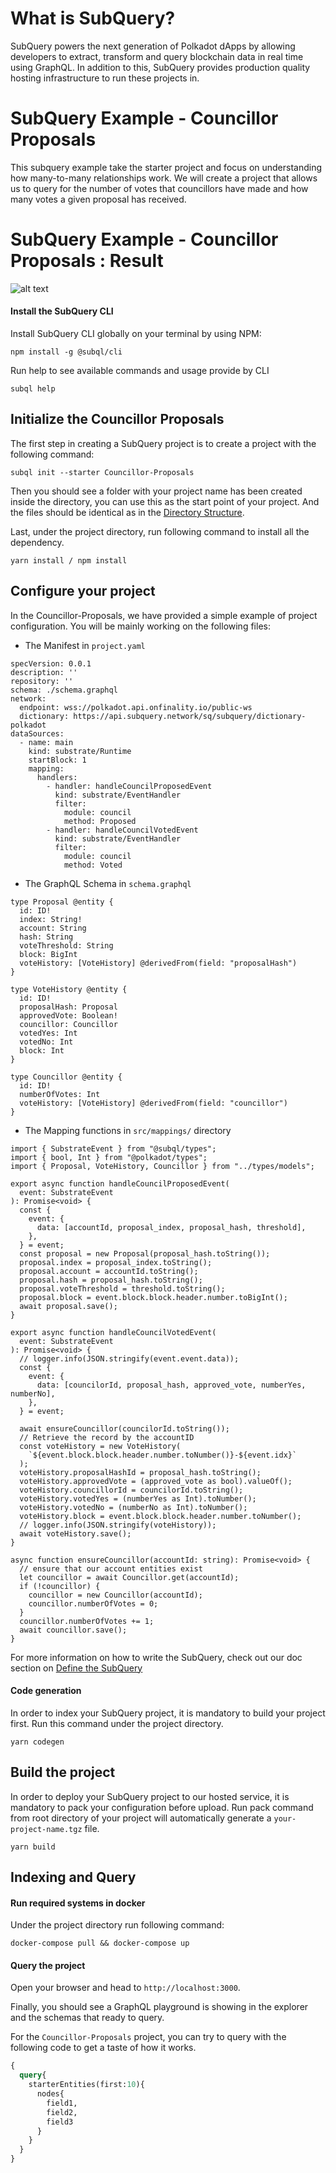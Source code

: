 # What is SubQuery?

SubQuery powers the next generation of Polkadot dApps by allowing developers to extract, transform and query blockchain data in real time using GraphQL. In addition to this, SubQuery provides production quality hosting infrastructure to run these projects in.

# SubQuery Example - Councillor Proposals

This subquery example take the starter project and focus on understanding how many-to-many relationships work. We will create a project that allows us to query for the number of votes that councillors have made and how many votes a given proposal has received.

# SubQuery Example - Councillor Proposals : Result
![alt text](https://github.com/TsuyuKenchuu/SubQuery-Module-3-Exercise-Councillor-Proposals/blob/master/SubQuery-M03-EX2.JPG?raw=true)
     
#### Install the SubQuery CLI

Install SubQuery CLI globally on your terminal by using NPM:

```
npm install -g @subql/cli
```

Run help to see available commands and usage provide by CLI
```
subql help
```

## Initialize the Councillor Proposals

The first step in creating a SubQuery project is to create a project with the following command:
```
subql init --starter Councillor-Proposals
```
Then you should see a folder with your project name has been created inside the directory, you can use this as the start point of your project. And the files should be identical as in the [Directory Structure](https://doc.subquery.network/directory_structure.html).

Last, under the project directory, run following command to install all the dependency.
```
yarn install / npm install
```
## Configure your project

In the Councillor-Proposals, we have provided a simple example of project configuration. You will be mainly working on the following files:

- The Manifest in `project.yaml`
```shell
specVersion: 0.0.1
description: ''
repository: ''
schema: ./schema.graphql
network:
  endpoint: wss://polkadot.api.onfinality.io/public-ws
  dictionary: https://api.subquery.network/sq/subquery/dictionary-polkadot
dataSources:
  - name: main
    kind: substrate/Runtime
    startBlock: 1
    mapping:
      handlers:
        - handler: handleCouncilProposedEvent
          kind: substrate/EventHandler
          filter:
            module: council
            method: Proposed
        - handler: handleCouncilVotedEvent
          kind: substrate/EventHandler
          filter:
            module: council
            method: Voted
```

- The GraphQL Schema in `schema.graphql`
```shell
type Proposal @entity {
  id: ID!
  index: String!
  account: String
  hash: String
  voteThreshold: String
  block: BigInt
  voteHistory: [VoteHistory] @derivedFrom(field: "proposalHash")
}

type VoteHistory @entity {
  id: ID!
  proposalHash: Proposal
  approvedVote: Boolean!
  councillor: Councillor
  votedYes: Int
  votedNo: Int
  block: Int
}

type Councillor @entity {
  id: ID!
  numberOfVotes: Int
  voteHistory: [VoteHistory] @derivedFrom(field: "councillor")
}
```

- The Mapping functions in `src/mappings/` directory
```shell
import { SubstrateEvent } from "@subql/types";
import { bool, Int } from "@polkadot/types";
import { Proposal, VoteHistory, Councillor } from "../types/models";

export async function handleCouncilProposedEvent(
  event: SubstrateEvent
): Promise<void> {
  const {
    event: {
      data: [accountId, proposal_index, proposal_hash, threshold],
    },
  } = event;
  const proposal = new Proposal(proposal_hash.toString());
  proposal.index = proposal_index.toString();
  proposal.account = accountId.toString();
  proposal.hash = proposal_hash.toString();
  proposal.voteThreshold = threshold.toString();
  proposal.block = event.block.block.header.number.toBigInt();
  await proposal.save();
}

export async function handleCouncilVotedEvent(
  event: SubstrateEvent
): Promise<void> {
  // logger.info(JSON.stringify(event.event.data));
  const {
    event: {
      data: [councilorId, proposal_hash, approved_vote, numberYes, numberNo],
    },
  } = event;

  await ensureCouncillor(councilorId.toString());
  // Retrieve the record by the accountID
  const voteHistory = new VoteHistory(
    `${event.block.block.header.number.toNumber()}-${event.idx}`
  );
  voteHistory.proposalHashId = proposal_hash.toString();
  voteHistory.approvedVote = (approved_vote as bool).valueOf();
  voteHistory.councillorId = councilorId.toString();
  voteHistory.votedYes = (numberYes as Int).toNumber();
  voteHistory.votedNo = (numberNo as Int).toNumber();
  voteHistory.block = event.block.block.header.number.toNumber();
  // logger.info(JSON.stringify(voteHistory));
  await voteHistory.save();
}

async function ensureCouncillor(accountId: string): Promise<void> {
  // ensure that our account entities exist
  let councillor = await Councillor.get(accountId);
  if (!councillor) {
    councillor = new Councillor(accountId);
    councillor.numberOfVotes = 0;
  }
  councillor.numberOfVotes += 1;
  await councillor.save();
}
```

For more information on how to write the SubQuery, 
check out our doc section on [Define the SubQuery](https://doc.subquery.network/define_a_subquery.html) 

#### Code generation

In order to index your SubQuery project, it is mandatory to build your project first.
Run this command under the project directory.

````
yarn codegen
````

## Build the project

In order to deploy your SubQuery project to our hosted service, it is mandatory to pack your configuration before upload.
Run pack command from root directory of your project will automatically generate a `your-project-name.tgz` file.

```
yarn build
```

## Indexing and Query

#### Run required systems in docker


Under the project directory run following command:

```
docker-compose pull && docker-compose up
```
#### Query the project

Open your browser and head to `http://localhost:3000`.

Finally, you should see a GraphQL playground is showing in the explorer and the schemas that ready to query.

For the `Councillor-Proposals` project, you can try to query with the following code to get a taste of how it works.

````graphql
{
  query{
    starterEntities(first:10){
      nodes{
        field1,
        field2,
        field3
      }
    }
  }
}
````
